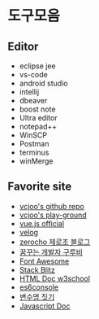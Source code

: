 # 도구모음

## Editor
- eclipse jee
- vs-code
- android studio
- intellij
- dbeaver
- boost note
- Ultra editor
- notepad++
- WinSCP
- Postman
- terminus
- winMerge

## Favorite site
- [vcjoo's github repo](https://github.com/zewtion)
- [vcjoo's play-ground](https://zewtion.github.io)
- [vue.js official](https://kr.vuejs.org)
- [velog](https://velog.io)
- [zerocho 제로초 블로그](https://www.zerocho.com)
- [꿈꾸는 개발자 구루비](https://www.gurubee.net)
- [Font Awesome](https://fontawesome.com)
- [Stack Blitz](https://stackblitz.com/edit/vue-qt1rhf)
- [HTML Doc w3school](https://www.w3schools.com/tags/tag_meta.asp)
- [es6console](https://es6console.com)
- [변수명 짓기](https://www.curioustore.com/#!/)
- [Javascript Doc](https://developer.mozilla.org/ko/docs/Web/JavaScript/Reference/Global_Objects/Array/filter)
